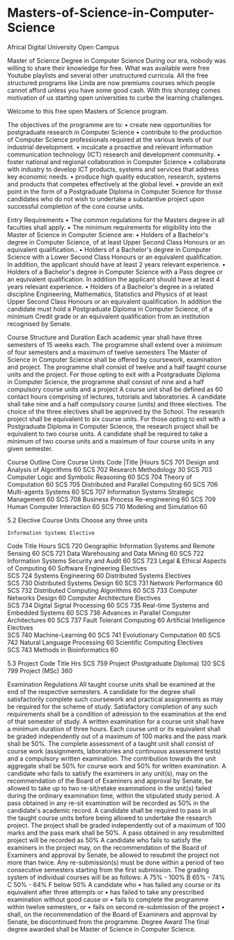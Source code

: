 # Masters-of-Science-in-Computer-Science

Africal Digital University
Open Campus

Master of Science Degree in Computer Science
During our era, nobody was willing to share their knowledge for free. What was available were free Youtube playlists and several other unstructured curricula. All the free structured programs like Linda are now premiums courses which people cannot afford unless you have some good cash.
With this shorateg comes motivation of us starting open universities to curbe the learning challenges.

Welcome to this free open Masters of Science program.

The objectives of the programme are to:
•	create new opportunities for postgraduate research in Computer Science
•	contribute to the production of Computer Science professionals required at the various levels of our industrial development.
•	inculcate a proactive and relevant information communication technology (ICT) research and development community.
•	foster national and regional collaboration in Computer Science
•	collaborate with industry to develop ICT products, systems and services that address key economic needs.
•	produce high quality education, research, systems and products that competes effectively at the global level.
•	provide an exit point in the form of a Postgraduate Diploma in Computer Science for those candidates who do not wish to undertake a substantive project upon successful completion of the core course units.

Entry Requirements
•	The common regulations for the Masters degree in all faculties shall apply.
•	The minimum requirements for eligibility into the Master of Science in Computer Science are:
•	Holders of a Bachelor's degree in Computer Science, of at least Upper Second Class Honours or an equivalent qualification..
•	Holders of a Bachelor's degree in Computer Science with a Lower Second Class Honours or an equivalent qualification. In addition, the applicant should have at least 2 years relevant experience.
•	Holders of a Bachelor's degree in Computer Science with a Pass degree or an equivalent qualification. In addition the applicant should have at least 4 years relevant experience.
•	Holders of a Bachelor's degree in a related discipline Engineering, Mathematics, Statistics and Physics of at least Upper Second Class Honours or an equivalent qualification. In addition the candidate must hold a Postgraduate Diploma in Computer Science, of a minimum Credit grade or an equivalent qualification from an institution recognised by Senate.

Course Structure and Duration
Each academic year shall have three semesters of 15 weeks each.
The programme shall extend over a minimum of four semesters and a maximum of twelve semesters
The Master of Science in Computer Science shall be offered by coursework, examination and project.
The programme shall consist of twelve and a half taught course units and the project.
For those opting to exit with a Postgraduate Diploma in Computer Science, the programme shall consist of nine and a half compulsory course units and a project
A course unit shall be defined as 60 contact hours comprising of lectures, tutorials and laboratories.
A candidate shall take nine and a half compulsory course (units) and three electives.
The choice of the three electives shall be approved by the School.
The research project shall be equivalent to six course units.
For those opting to exit with a Postgraduate Diploma in Computer Science, the research project shall be equivalent to two course units.
A candidate shall be required to take a minimum of two course units and a maximum of four course units in any given semester.

Course Outline
Core Course Units
Code      |Title 	|Hours
 SCS 701	 Design and Analysis of Algorithms	60
 SCS 702	 Research Methodology	30
 SCS 703	 Computer Logic and Symbolic Reasoning	60
 SCS 704	 Theory of Computation	60
 SCS 705	 Distributed and Parallel Computing	60
 SCS 706	 Multi-agents Systems	60
 SCS 707	 Information Systems Strategic Management	60
 SCS 708	 Business Process Re-engineering	60
 SCS 709	 Human Computer Interaction	60
SCS 710 	Modeling and Simulation	60
 	 	 


5.2  Elective Course Units
Choose any three units 
 
 
 	Information Systems Elective	 
Code	Title	Hours
SCS 720	Geographic Information Systems and Remote Sensing	60
SCS 721	Data Warehousing and Data Mining	60
SCS 722	Information Systems Security and Audit	60
SCS 723	Legal & Ethical Aspects of Computing	60
 	Software Engineering Electives	 
SCS 724	Systems Engineering	60
 	Distributed Systems Electives	 
SCS 730	Distributed Systems Design	60
SCS 731	Network Performance	60
SCS 732	Distributed Computing Algorithms	60
SCS 733	Computer Networks Design	60
 	Computer Architecture Electives	 
SCS 734	Digital Signal Processing	60
SCS 735	Real-time Systems and Embedded Systems	60
SCS 736	Advances in Parallel Computer Architectures	60
SCS 737	Fault Tolerant Computing	60
 	Artificial Intelligence Electives	 
SCS 740	Machine-Learning	60
SCS 741	Evolutionary Computation	60
SCS 742	Natural Language Processing	60
 	Scientific Computing Electives	 
SCS 743	Methods in Bioinformatics 	60
 	 	 

5.3 Project
Code	Title	Hrs
SCS 759	Project (Postgraduate Diploma)	120
SCS 799	Project (MSc)	360

Examination Regulations
All taught course units shall be examined at the end of the respective semesters.
A candidate for the degree shall satisfactorily complete such coursework and practical assignments as may be required for the scheme of study. Satisfactory completion of any such requirements shall be a condition of admission to the examination at the end of that semester of study.
A written examination for a course unit shall have a minimum duration of three hours.
Each course unit or its equivalent shall be graded independently out of a maximum of 100 marks and the pass mark shall be 50%.
The complete assessment of a taught unit shall consist of course work (assignments, laboratories and continuous assessment tests) and a compulsory written examination.  The contribution towards the unit aggregate shall be 50% for course work and 50% for written examination.
A candidate who fails to satisfy the examiners in any unit(s), may on the recommendation of the Board of Examiners and approval by Senate, be allowed to take up to two re-sit/retake examinations in the unit(s) failed during the ordinary examination time, within the stipulated study period.
A pass obtained in any re-sit examination will be recorded as 50% in the candidate's academic record.
A candidate shall be required to pass in all the taught course units before being allowed to undertake the research project.
The project shall be graded independently out of a maximum of 100 marks and the pass mark shall be 50%.
A pass obtained in any resubmitted project will be recorded as 50%
A candidate who fails to satisfy the examiners in the project may, on the recommendation of the Board of Examiners and approval by Senate, be allowed to resubmit the project not more than twice. Any re-submission(s) must be done within a period of two consecutive semesters starting from the first submission.
The grading system of individual courses will be as follows:
A     75% - 100%
B      65% - 74%
C     50% -     64%
F      below 50%
A candidate who
•	has failed any course or its equivalent after three attempts or
•	has failed to take any prescribed examination without good cause or
•	fails to complete the programme within twelve semesters, or
•	fails on second re-submission of the project
•	shall, on the recommendation of the Board of Examiners and approval by Senate, be discontinued from the programme.
Degree Award
The final degree awarded shall be Master of Science in Computer Science.
